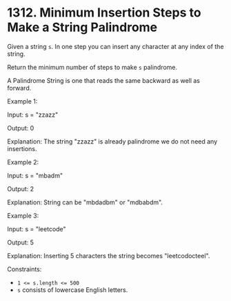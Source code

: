 # 1312. Minimum Insertion Steps to Make a String Palindrome

Given a string `s`. In one step you can insert any character at any index of the string.

Return the minimum number of steps to make `s` palindrome.

A Palindrome String is one that reads the same backward as well as forward.

Example 1:

Input: s = "zzazz"

Output: 0

Explanation: The string "zzazz" is already palindrome we do not need any insertions.

Example 2:

Input: s = "mbadm"

Output: 2

Explanation: String can be "mbdadbm" or "mdbabdm".

Example 3:

Input: s = "leetcode"

Output: 5

Explanation: Inserting 5 characters the string becomes "leetcodocteel".

Constraints:

- `1 <= s.length <= 500`
- `s` consists of lowercase English letters.

